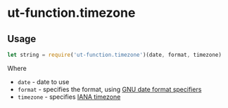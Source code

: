 # ut-function.timezone

## Usage

```js
let string = require('ut-function.timezone')(date, format, timezone)
```

Where

- `date` - date to use
- `format` - specifies the format, using  [GNU date format specifiers](http://man7.org/linux/man-pages/man1/date.1.html)
- `timezone` - specifies [IANA timezone](https://en.wikipedia.org/wiki/List_of_tz_database_time_zones)
